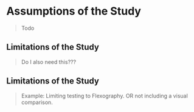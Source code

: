 # Assumptions of the Study

> Todo

## Limitations of the Study

> Do I also need this???

## Limitations of the Study

> Example: Limiting testing to Flexography. OR not including a visual comparison.